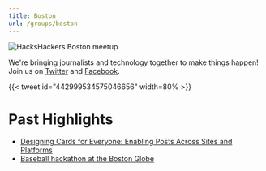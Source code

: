 ```yaml
---
title: Boston
url: /groups/boston
---
```


![HacksHackers Boston meetup](https://secure.meetupstatic.com/photos/event/3/2/5/2/highres_372912882.jpeg)

We're bringing journalists and technology together to make things happen! Join us on  [Twitter](https://twitter.com/hackshackersBOS) and [Facebook](https://www.facebook.com/pages/category/Community/HacksHackers-Boston-149985518391315/).

{{< tweet id="442999534575046656" width=80% >}}

# Past Highlights

* [Designing Cards for Everyone: Enabling Posts Across Sites and Platforms](https://twitter.com/hackshackersbos/status/442999534575046656)
* [Baseball hackathon at the Boston Globe](https://twitter.com/hackshackersbos/status/437990707903885312)
